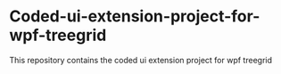 # Coded-ui-extension-project-for-wpf-treegrid
This repository contains the coded ui extension project for wpf treegrid

